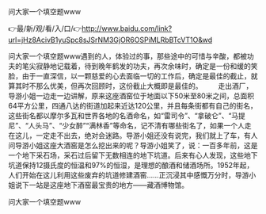 问大家一个填空题www

👉最/新/观/看/入/口/👉http://www.baidu.com/link?url=jHz8AcivB1yuSpc8sJSrNM3GjOR6OSPiMLRbBTcVT1O&wd

问大家一个填空题www遇到的人，体验过的事，那些途中的可惜与辛酸，都被功夫的笔尖寂静地记载着，待到晚年鹤发的功夫，再次余味时，确定是一份和缓的笑脸，由于一直深信，以一颗慈爱的心去面临一切的工作后，确定是最佳的截止，就算其时不那么优美，但再次回顾时，这份截止大概即是最佳的。
　　走出酒厂，导游小姐一边走一边讲解，原来这座酒窑位于地面以下50米至80米之间，总面积64平方公里，四通八达的街道加起来近达120公里，并且每条街都有自己的街名，这些街名都以摩尔多瓦和世界各地的名酒命名，如“雷司令”、“拿破仑”、“马提尼”、“人头马”、“少女醉”“满林香”等命名，记不清有哪些街名了，如果一个人走在这儿，一定走不出去，绝对会迷路。导游小姐还没有说完，我们就上了车，有人问导游小姐这座大酒窑是怎么挖出来的呢？导游小姐笑了，说：一百多年前，这是一个地下采石场，采石过后留下无数相连的地下坑道。后来有心人发现，这些地下坑道保持12摄氏度的恒温和97%的恒湿，是理想的酿酒和储酒场所。1952年起，人们开始在这儿利用这些废弃的坑道修建酒窑……正沉浸其中感慨万分时，导游小姐说下一站是这座地下酒窑最宝贵的地方——藏酒博物馆。


问大家一个填空题www
